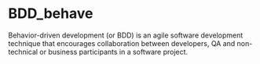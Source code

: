 # BDD_behave
Behavior-driven development (or BDD) is an agile software development technique that encourages collaboration between developers, QA and non-technical or business participants in a software project.
